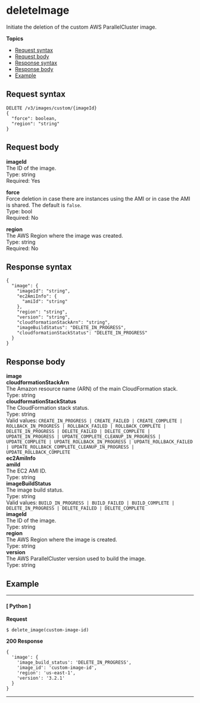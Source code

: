 # deleteImage<a name="delete-image"></a>

Initiate the deletion of the custom AWS ParallelCluster image\.

**Topics**
+ [Request syntax](#delete-image-request)
+ [Request body](#delete-image-request-body)
+ [Response syntax](#delete-image-response)
+ [Response body](#delete-image-response-body)
+ [Example](#delete-image-example)

## Request syntax<a name="delete-image-request"></a>

```
DELETE /v3/images/custom/{imageId}
{
  "force": boolean,
  "region": "string"
}
```

## Request body<a name="delete-image-request-body"></a>

**imageId**  
The ID of the image\.  
Type: string  
Required: Yes

**force**  
Force deletion in case there are instances using the AMI or in case the AMI is shared\. The default is `false`\.  
Type: bool  
Required: No

**region**  
The AWS Region where the image was created\.  
Type: string  
Required: No

## Response syntax<a name="delete-image-response"></a>

```
{
  "image": {
    "imageId": "string",
    "ec2AmiInfo": {
      "amiId": "string"
    },
    "region": "string",
    "version": "string",
    "cloudformationStackArn": "string",
    "imageBuildStatus": "DELETE_IN_PROGRESS",
    "cloudformationStackStatus": "DELETE_IN_PROGRESS"
  }
}
```

## Response body<a name="delete-image-response-body"></a>

**image**    
**cloudformationStackArn**  
The Amazon resource name \(ARN\) of the main CloudFormation stack\.  
Type: string  
**cloudformationStackStatus**  
The CloudFormation stack status\.  
Type: string  
Valid values: `CREATE_IN_PROGRESS | CREATE_FAILED | CREATE_COMPLETE | ROLLBACK_IN_PROGRESS | ROLLBACK_FAILED | ROLLBACK_COMPLETE | DELETE_IN_PROGRESS | DELETE_FAILED | DELETE_COMPLETE | UPDATE_IN_PROGRESS | UPDATE_COMPLETE_CLEANUP_IN_PROGRESS | UPDATE_COMPLETE | UPDATE_ROLLBACK_IN_PROGRESS | UPDATE_ROLLBACK_FAILED | UPDATE_ROLLBACK_COMPLETE_CLEANUP_IN_PROGRESS | UPDATE_ROLLBACK_COMPLETE`  
**ec2AmiInfo**    
**amiId**  
The EC2 AMI ID\.  
Type: string  
**imageBuildStatus**  
The image build status\.  
Type: string  
Valid values: `BUILD_IN_PROGRESS | BUILD_FAILED | BUILD_COMPLETE | DELETE_IN_PROGRESS | DELETE_FAILED | DELETE_COMPLETE`  
**imageId**  
The ID of the image\.  
Type: string  
**region**  
The AWS Region where the image is created\.  
Type: string  
**version**  
The AWS ParallelCluster version used to build the image\.  
Type: string

## Example<a name="delete-image-example"></a>

------
#### [ Python ]

**Request**

```
$ delete_image(custom-image-id)
```

**200 Response**

```
{
  'image': {
    'image_build_status': 'DELETE_IN_PROGRESS',
    'image_id': 'custom-image-id',
    'region': 'us-east-1',
    'version': '3.2.1'
  }
}
```

------